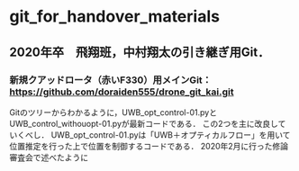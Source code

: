 # git_for_handover_materials

## 2020年卒　飛翔班，中村翔太の引き継ぎ用Git．
### 新規クアッドロータ（赤いF330）用メインGit：https://github.com/doraiden555/drone_git_kai.git
Gitのツリーからわかるように，UWB_opt_control-01.pyとUWB_control_withouopt-01.pyが最新コードである．
この2つを主に改良していくべし．
UWB_opt_control-01.pyは「UWB＋オプティカルフロー」を用いて位置推定を行った上で位置を制御するコードである．
2020年2月に行った修論審査会で述べたように
